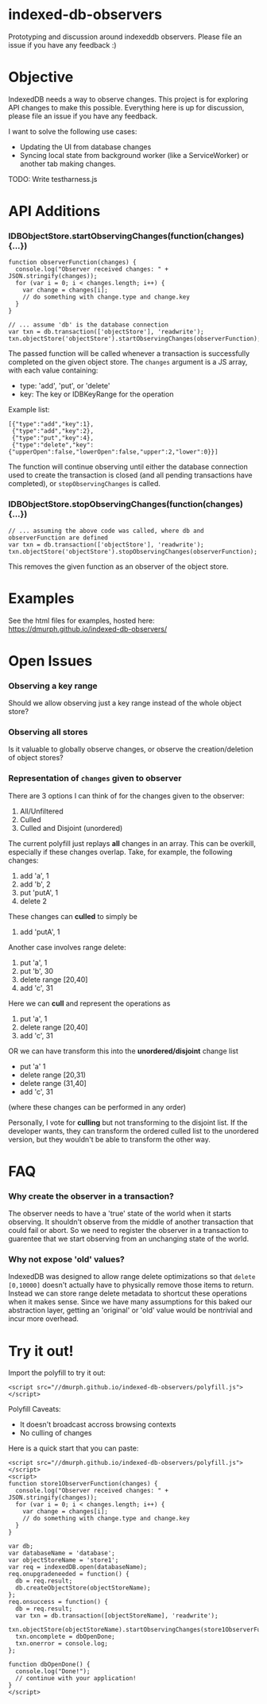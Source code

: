 # indexed-db-observers
Prototyping and discussion around indexeddb observers.
Please file an issue if you have any feedback :)

# Objective
IndexedDB needs a way to observe changes.  This project is for exploring API changes to make this possible.  Everything here is up for discussion, please file an issue if you have any feedback.

I want to solve the following use cases:
 * Updating the UI from database changes
 * Syncing local state from background worker (like a ServiceWorker) or another tab making changes.

TODO: Write testharness.js

# API Additions
### IDBObjectStore.startObservingChanges(function(changes){...})
```
function observerFunction(changes) {
  console.log("Observer received changes: " + JSON.stringify(changes));
  for (var i = 0; i < changes.length; i++) {
    var change = changes[i];
    // do something with change.type and change.key
  }
}

// ... assume 'db' is the database connection
var txn = db.transaction(['objectStore'], 'readwrite');
txn.objectStore('objectStore').startObservingChanges(observerFunction);
```
The passed function will be called whenever a transaction is successfully completed on the given object store.  The `changes` argument is a JS array, with each value containing:
 * type: 'add', 'put', or 'delete'
 * key: The key or IDBKeyRange for the operation

Example list:
```
[{"type":"add","key":1},
 {"type":"add","key":2},
 {"type":"put","key":4},
 {"type":"delete","key":{"upperOpen":false,"lowerOpen":false,"upper":2,"lower":0}}]
```
The function will continue observing until either the database connection used to create the transaction is closed (and all pending transactions have completed), or `stopObservingChanges` is called.

### IDBObjectStore.stopObservingChanges(function(changes){...})
```
// ... assuming the above code was called, where db and observerFunction are defined
var txn = db.transaction(['objectStore'], 'readwrite');
txn.objectStore('objectStore').stopObservingChanges(observerFunction);
```
This removes the given function as an observer of the object store.

# Examples
See the html files for examples, hosted here:
https://dmurph.github.io/indexed-db-observers/ 

# Open Issues
### Observing a key range
Should we allow observing just a key range instead of the whole object store?

### Observing all stores
Is it valuable to globally observe changes, or observe the creation/deletion of object stores?

### Representation of `changes` given to observer
There are 3 options I can think of for the changes given to the observer:
 1. All/Unfiltered
 2. Culled
 3. Culled and Disjoint (unordered)

The current polyfill just replays **all** changes in an array.  This can be overkill, especially if these changes overlap.  Take, for example, the following changes:
 1. add 'a', 1
 2. add 'b', 2
 3. put 'putA', 1
 4. delete 2

These changes can **culled** to simply be
 1. add 'putA', 1

Another case involves range delete:
 1. put 'a', 1
 2. put 'b', 30
 3. delete range [20,40]
 4. add 'c', 31

Here we can **cull** and represent the operations as
 1. put 'a', 1
 2. delete range [20,40]
 3. add 'c', 31

OR we can have transform this into the **unordered/disjoint** change list
 * put 'a' 1
 * delete range [20,31)
 * delete range (31,40]
 * add 'c', 31

(where these changes can be performed in any order)

Personally, I vote for **culling** but not transforming to the disjoint list.  If the developer wants, they can transform the ordered culled list to the unordered version, but they wouldn't be able to transform the other way.

# FAQ
### Why create the observer in a transaction?
The observer needs to have a 'true' state of the world when it starts observing.  It shouldn't observe from the middle of another transaction that could fail or abort.  So we need to register the observer in a transaction to guarentee that we start observing from an unchanging state of the world.

### Why not expose 'old' values?
IndexedDB was designed to allow range delete optimizations so that `delete [0,10000]` doesn't actually have to physically remove those items to return.  Instead we can store range delete metadata to shortcut these operations when it makes sense.  Since we have many assumptions for this baked our abstraction layer, getting an 'original' or 'old' value would be nontrivial and incur more overhead.

# Try it out!
Import the polyfill to try it out:
```
<script src="//dmurph.github.io/indexed-db-observers/polyfill.js"></script>
```
Polyfill Caveats:
 * It doesn't broadcast accross browsing contexts
 * No culling of changes

Here is a quick start that you can paste:
``` 
<script src="//dmurph.github.io/indexed-db-observers/polyfill.js"></script>
<script>
function store1ObserverFunction(changes) {
  console.log("Observer received changes: " + JSON.stringify(changes));
  for (var i = 0; i < changes.length; i++) {
    var change = changes[i];
    // do something with change.type and change.key
  }
}

var db;
var databaseName = 'database';
var objectStoreName = 'store1';
var req = indexedDB.open(databaseName);
req.onupgradeneeded = function() {
  db = req.result;
  db.createObjectStore(objectStoreName);
};
req.onsuccess = function() {
  db = req.result;
  var txn = db.transaction([objectStoreName], 'readwrite');
  txn.objectStore(objectStoreName).startObservingChanges(store1ObserverFunction);
  txn.oncomplete = dbOpenDone;
  txn.onerror = console.log;
};

function dbOpenDone() {
  console.log("Done!");
  // continue with your application!
}
</script>
```
